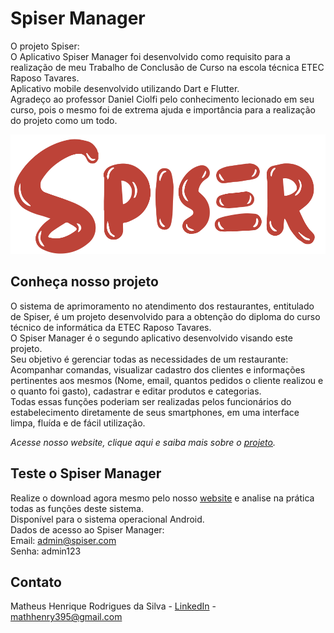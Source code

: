 # Spiser Manager

O projeto Spiser:<br/> O Aplicativo Spiser Manager foi desenvolvido como requisito para a realização de meu Trabalho de Conclusão de Curso na escola técnica ETEC Raposo Tavares.<br/>
Aplicativo mobile desenvolvido utilizando Dart e Flutter.<br/>
Agradeço ao professor Daniel Ciolfi pelo conhecimento lecionado em seu curso, pois o mesmo foi de extrema ajuda e importância para a realização do projeto como um todo.

![](header.png)

## Conheça nosso projeto

O sistema de aprimoramento no atendimento dos restaurantes, entitulado de Spiser, é um projeto desenvolvido para a obtenção do diploma do curso técnico de informática da ETEC Raposo Tavares.<br/>
O Spiser Manager é o segundo aplicativo desenvolvido visando este projeto. <br/>
Seu objetivo é gerenciar todas as necessidades de um restaurante: Acompanhar comandas, visualizar cadastro dos clientes e informações pertinentes aos mesmos (Nome, email, quantos pedidos o cliente realizou e o quanto foi gasto), cadastrar e editar produtos e categorias.<br/> Todas essas funções poderiam ser realizadas pelos funcionários do estabelecimento diretamente de seus smartphones, em uma interface limpa, fluída e de fácil utilização.

_Acesse nosso website, clique aqui e saiba mais sobre o [projeto][projeto]._

## Teste o Spiser Manager

Realize o download agora mesmo pelo nosso [website][projeto] e analise na prática todas as funções deste sistema.<br/>
Disponível para o sistema operacional Android.<br/>
Dados de acesso ao Spiser Manager: <br/>
Email: admin@spiser.com <br/>
Senha: admin123

## Contato

Matheus Henrique Rodrigues da Silva - [LinkedIn](https://www.linkedin.com/in/matheus-henrique-rodrigues-da-silva-4aa431188/) - mathhenry395@gmail.com

[projeto]: https://spiser-tcc.web.app/
